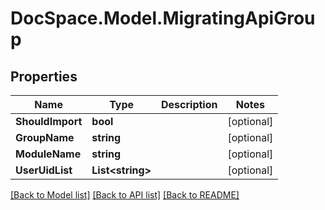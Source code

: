 # DocSpace.Model.MigratingApiGroup

## Properties

Name | Type | Description | Notes
------------ | ------------- | ------------- | -------------
**ShouldImport** | **bool** |  | [optional] 
**GroupName** | **string** |  | [optional] 
**ModuleName** | **string** |  | [optional] 
**UserUidList** | **List&lt;string&gt;** |  | [optional] 

[[Back to Model list]](../README.md#documentation-for-models) [[Back to API list]](../README.md#documentation-for-api-endpoints) [[Back to README]](../README.md)

